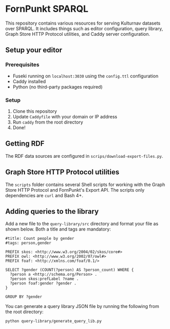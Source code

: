 # FornPunkt SPARQL

This repository contains various resources for serving Kulturnav datasets over SPARQL. It includes things such as editor configuration, query library, Graph Store HTTP Protocol utilities, and Caddy server configuration.

## Setup your editor

### Prerequisites

 - Fuseki running on `localhost:3030` using the `config.ttl` configuration
 - Caddy installed
 - Python (no third-party packages required)

### Setup

1. Clone this repository
2. Update `Caddyfile` with your domain or IP address
2. Run `caddy` from the root directory
3. Done!

## Getting RDF

The RDF data sources are configured in `scrips/download-export-files.py`.

## Graph Store HTTP Protocol utilities

The `scripts` folder contains several Shell scripts for working with the Graph Store HTTP Protocol and FornPunkt's Export API. The scripts only dependencies are `curl` and Bash 4+.

## Adding queries to the library

Add a new file to the `query-library/src` directory and format your file as shown below. Both a title and tags are mandatory:

```
#title: Count people by gender
#tags: person,gender

PREFIX skos: <http://www.w3.org/2004/02/skos/core#>
PREFIX owl: <http://www.w3.org/2002/07/owl#>
PREFIX foaf: <http://xmlns.com/foaf/0.1/>

SELECT ?gender (COUNT(?person) AS ?person_count) WHERE {
  ?person a <http://schema.org/Person> .
  ?person skos:prefLabel ?name .
  ?person foaf:gender ?gender .
} 

GROUP BY ?gender
```

You can generate a query library JSON file by running the following from the root directory:

```
python query-library/generate_query_lib.py
```

